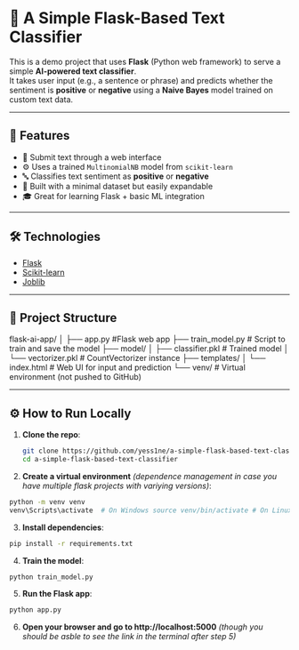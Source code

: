 # 🧠 A Simple Flask-Based Text Classifier
This is a demo project that uses **Flask** (Python web framework) to serve a simple **AI-powered text classifier**.  
It takes user input (e.g., a sentence or phrase) and predicts whether the sentiment is **positive** or **negative** using a **Naive Bayes** model trained on custom text data.

---
## 🚀 Features
- 📝 Submit text through a web interface
- ⚙️ Uses a trained `MultinomialNB` model from `scikit-learn`
- 🔤 Classifies text sentiment as **positive** or **negative**
- 🧪 Built with a minimal dataset but easily expandable
- 🎓 Great for learning Flask + basic ML integration
---
## 🛠️ Technologies
- [Flask](https://flask.palletsprojects.com/)
- [Scikit-learn](https://scikit-learn.org/)
- [Joblib](https://joblib.readthedocs.io/)
---
## 📂 Project Structure
flask-ai-app/ 
│ ├── app.py #Flask web app
  ├── train_model.py # Script to train and save the model
  ├── model/
        │  ├── classifier.pkl # Trained model 
        │ └── vectorizer.pkl # CountVectorizer instance 
  ├── templates/ 
        │ └── index.html # Web UI for input and prediction
  └── venv/ # Virtual environment (not pushed to GitHub)
  
---
## ⚙️ How to Run Locally

1. **Clone the repo**:
   ```bash
   git clone https://github.com/yess1ne/a-simple-flask-based-text-classifier.git
   cd a-simple-flask-based-text-classifier
   ```
2. **Create a virtual environment** *(dependence management in case you have multiple flask projects with variying versions)*:
```bash
python -m venv venv
venv\Scripts\activate  # On Windows source venv/bin/activate # On Linux/macOS
```
3. **Install dependencies**:
```bash
pip install -r requirements.txt
```
4. **Train the model**:
```bash
python train_model.py
```
5. **Run the Flask app**:
```bash
python app.py
```
6. **Open your browser and go to http://localhost:5000** *(though you should be asble to see the link in the terminal after step 5)*
